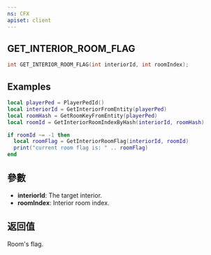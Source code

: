 ```yaml
---
ns: CFX
apiset: client
---
```

## GET_INTERIOR_ROOM_FLAG

```c
int GET_INTERIOR_ROOM_FLAG(int interiorId, int roomIndex);
```

## Examples

```lua
local playerPed = PlayerPedId()
local interiorId = GetInteriorFromEntity(playerPed)
local roomHash = GetRoomKeyFromEntity(playerPed)
local roomId = GetInteriorRoomIndexByHash(interiorId, roomHash)

if roomId ~= -1 then
  local roomFlag = GetInteriorRoomFlag(interiorId, roomId)
  print("current room flag is: " .. roomFlag)
end
```

## 參數
* **interiorId**: The target interior.
* **roomIndex**: Interior room index.

## 返回值
Room's flag.
